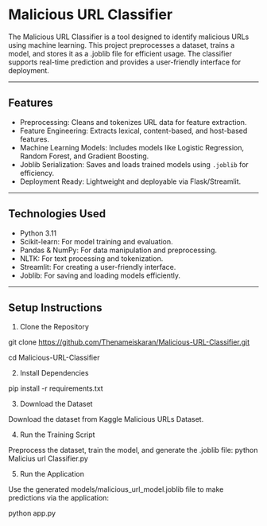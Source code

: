 # Malicious URL Classifier


The Malicious URL Classifier is a tool designed to identify malicious URLs using machine learning. This project preprocesses a dataset, trains a model, and stores it as a .joblib file for efficient usage. The classifier supports real-time prediction and provides a user-friendly interface for deployment.

---

## Features

- Preprocessing: Cleans and tokenizes URL data for feature extraction.
- Feature Engineering: Extracts lexical, content-based, and host-based features.
- Machine Learning Models: Includes models like Logistic Regression, Random Forest, and Gradient Boosting.
- Joblib Serialization: Saves and loads trained models using `.joblib` for efficiency.
- Deployment Ready: Lightweight and deployable via Flask/Streamlit.

---

## Technologies Used

- Python 3.11
- Scikit-learn: For model training and evaluation.
- Pandas & NumPy: For data manipulation and preprocessing.
- NLTK: For text processing and tokenization.
- Streamlit: For creating a user-friendly interface.
- Joblib: For saving and loading models efficiently.

---

## Setup Instructions

1. Clone the Repository

git clone https://github.com/Thenameiskaran/Malicious-URL-Classifier.git

cd Malicious-URL-Classifier

2. Install Dependencies

pip install -r requirements.txt

3. Download the Dataset

Download the dataset from Kaggle Malicious URLs Dataset.

4. Run the Training Script

Preprocess the dataset, train the model, and generate the .joblib file:
python Malicius url Classifier.py

5. Run the Application

Use the generated models/malicious_url_model.joblib file to make predictions via the application:

python app.py




